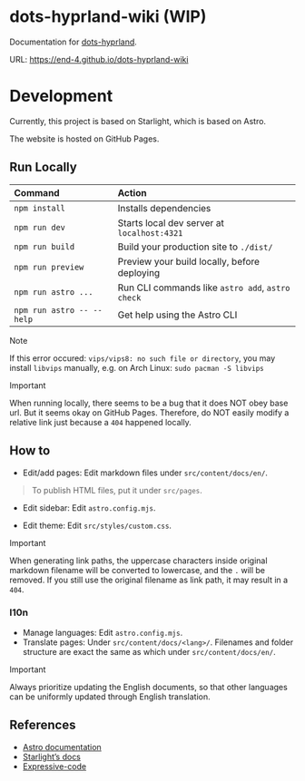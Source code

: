 # dots-hyprland-wiki (**WIP**)

Documentation for [dots-hyprland](https://github.com/end-4/dots-hyprland).

URL: <https://end-4.github.io/dots-hyprland-wiki>

# Development

Currently, this project is based on Starlight, which is based on Astro.

The website is hosted on GitHub Pages.

## Run Locally

| Command                   | Action                                           |
| :------------------------ | :----------------------------------------------- |
| `npm install`             | Installs dependencies                            |
| `npm run dev`             | Starts local dev server at `localhost:4321`      |
| `npm run build`           | Build your production site to `./dist/`          |
| `npm run preview`         | Preview your build locally, before deploying     |
| `npm run astro ...`       | Run CLI commands like `astro add`, `astro check` |
| `npm run astro -- --help` | Get help using the Astro CLI                     |

> [!NOTE]
> If this error occured: `vips/vips8: no such file or directory`, you may install `libvips` manually, e.g. on Arch Linux: `sudo pacman -S libvips`

> [!IMPORTANT]
> When running locally, there seems to be a bug that it does NOT obey base url. But it seems okay on GitHub Pages.
> Therefore, do NOT easily modify a relative link just because a `404` happened locally.

## How to

- Edit/add pages: Edit markdown files under `src/content/docs/en/`.

> To publish HTML files, put it under `src/pages`.

- Edit sidebar: Edit `astro.config.mjs`.

- Edit theme: Edit `src/styles/custom.css`.

> [!IMPORTANT]
> When generating link paths, the uppercase characters inside original markdown filename will be converted to lowercase, and the `.` will be removed. If you still use the original filename as link path, it may result in a `404`.

### l10n

- Manage languages: Edit `astro.config.mjs`.
- Translate pages: Under `src/content/docs/<lang>/`. Filenames and folder structure are exact the same as which under `src/content/docs/en/`.

> [!IMPORTANT]
> Always prioritize updating the English documents,
> so that other languages can be uniformly updated through English translation.

## References

- [Astro documentation](https://docs.astro.build)
- [Starlight’s docs](https://starlight.astro.build/)
- [Expressive-code](https://expressive-code.com/)
